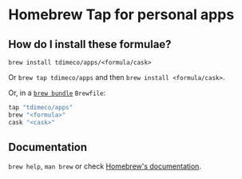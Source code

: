 # Homebrew Tap for personal apps

## How do I install these formulae?

`brew install tdimeco/apps/<formula/cask>`

Or `brew tap tdimeco/apps` and then `brew install <formula/cask>`.

Or, in a [`brew bundle`](https://github.com/Homebrew/homebrew-bundle) `Brewfile`:

```ruby
tap "tdimeco/apps"
brew "<formula>"
cask "<cask>"
```

## Documentation

`brew help`, `man brew` or check [Homebrew's documentation](https://docs.brew.sh).
